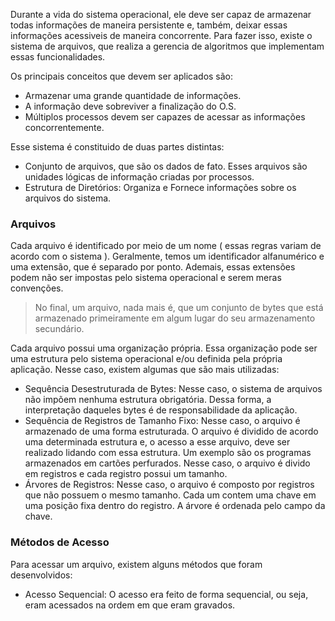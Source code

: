 Durante a vida do sistema operacional, ele deve ser capaz de armazenar todas informações de maneira persistente e, também, deixar essas informações acessiveis de maneira concorrente. Para fazer isso, existe o sistema de arquivos, que realiza a gerencia de algoritmos que implementam essas funcionalidades.

Os principais conceitos que devem ser aplicados são: 
- Armazenar uma grande quantidade de informações.
- A informação deve sobreviver a finalização do O.S.
- Múltiplos processos devem ser capazes de acessar as informações concorrentemente.

Esse sistema é constituido de duas partes distintas:
- Conjunto de arquivos, que são os dados de fato. Esses arquivos são unidades lógicas de informação criadas por processos.
- Estrutura de Diretórios: Organiza e Fornece informações sobre os arquivos do sistema.
### Arquivos
Cada arquivo é identificado por meio de um nome ( essas regras variam de acordo com o sistema ). Geralmente, temos um identificador alfanumérico e uma extensão, que é separado por ponto. Ademais, essas extensões podem não ser impostas pelo sistema operacional e serem meras convenções.

> No final, um arquivo, nada mais é, que um conjunto de bytes que está armazenado primeiramente em algum lugar do seu armazenamento secundário.

Cada arquivo possui uma organização própria. Essa organização pode ser uma estrutura pelo sistema operacional e/ou definida pela própria aplicação. Nesse caso, existem algumas que são mais utilizadas:
- Sequência Desestruturada de Bytes: Nesse caso, o sistema de arquivos não impõem nenhuma estrutura obrigatória. Dessa forma, a interpretação daqueles bytes é de responsabilidade da aplicação.
- Sequência de Registros de Tamanho Fixo: Nesse caso, o arquivo é armazenado de uma forma estruturada. O arquivo é dividido de acordo uma determinada estrutura e, o acesso a esse arquivo, deve ser realizado lidando com essa estrutura. Um exemplo são os programas armazenados em cartões perfurados. Nesse caso, o arquivo é divido em registros e cada registro possui um tamanho. 
- Árvores de Registros: Nesse caso, o arquivo é composto por registros que não possuem o mesmo tamanho. Cada um contem uma chave em uma posição fixa dentro do registro. A árvore é ordenada pelo campo da chave.

### Métodos de Acesso
Para acessar um arquivo, existem alguns métodos que foram desenvolvidos:

- Acesso Sequencial: O acesso era feito de forma sequencial, ou seja, eram acessados na ordem em que eram gravados.